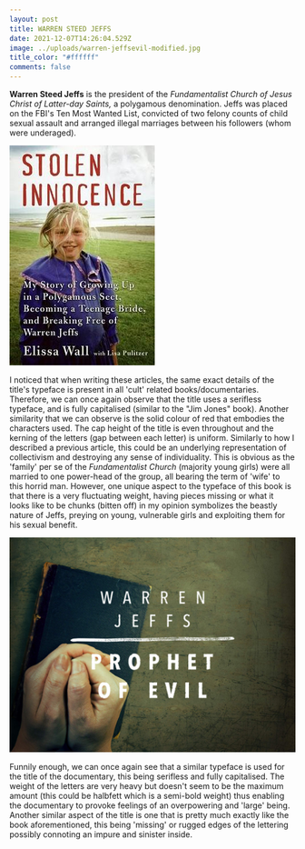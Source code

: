 ```yaml
---
layout: post
title: WARREN STEED JEFFS
date: 2021-12-07T14:26:04.529Z
image: ../uploads/warren-jeffsevil-modified.jpg
title_color: "#ffffff"
comments: false
---
```

**Warren Steed Jeffs** is the president of the *Fundamentalist Church of Jesus Christ of Latter-day Saints,* a polygamous denomination. Jeffs was placed on the FBI's Ten Most Wanted List, convicted of two felony counts of child sexual assault and arranged illegal marriages between his followers (whom were underaged).

![A first-person perspective of Jeffs' atrocities.](../uploads/book1-warren-jeffs.jpg)

I noticed that when writing these articles, the same exact details of the title's typeface is present in all 'cult' related books/documentaries. Therefore, we can once again observe that the title uses a serifless typeface, and is fully capitalised (similar to the "Jim Jones" book). Another similarity that we can observe is the solid colour of red that embodies the characters used. The cap height of the title is even throughout and the kerning of the letters (gap between each letter) is uniform. Similarly to how I described a previous article, this could be an underlying representation of collectivism and destroying any sense of individuality. This is obvious as the 'family' per se of the *Fundamentalist Church* (majority young girls) were all married to one power-head of the group, all bearing the term of 'wife' to this horrid man. However, one unique aspect to the typeface of this book is that there is a very fluctuating weight, having pieces missing or what it looks like to be chunks (bitten off) in my opinion symbolizes the beastly nature of Jeffs, preying on young, vulnerable girls and exploiting them for his sexual benefit. 

![An Amazon Prime documentary about 'Warren Jeffs'](../uploads/warren-jeffs.jpg)

Funnily enough, we can once again see that a similar typeface is used for the title of the documentary, this being  serifless and fully capitalised. The weight of the letters are very heavy but doesn't seem to be the maximum amount (this could be halbfett which is a semi-bold weight) thus enabling the documentary to provoke feelings of an overpowering and 'large' being. Another similar aspect of the title is one that is pretty much exactly like the book aforementioned, this being 'missing' or rugged edges of the lettering possibly connoting an impure and sinister inside.